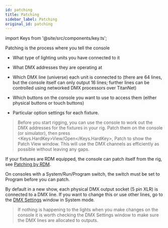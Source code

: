 ```yaml
---
id: patching
title: Patching
sidebar_label: Patching
original_id: patching
---
```


import Keys from '@site/src/components/key.ts';

Patching is the process where you tell the console

-   What type of lighting units you have connected to it

-   What DMX addresses they are operating at

-   Which DMX line (universe) each unit is connected to (there are 64
    lines, but the console itself can only output 16 lines; further
    lines can be controlled using networked DMX processors over
    TitanNet)

-   Which buttons on the console you want to use to access them (either
    physical buttons or touch buttons)

-   Particular option settings for each fixture.

  > Before you start rigging, you can use the console to work out the DMX addresses for the fixtures in your rig. Patch them on the console (or simulator), then press <Keys.HardKey>View/Open</Keys.HardKey>, Patch to show the Patch View window. This will use the DMX channels as efficiently as possible without leaving any gaps.

If your fixtures are RDM equipped, the console can patch itself from the
rig, see [Patching by RDM](./patching/patching-new-fixtures-or-dimmers.md#patching-by-rdm).

On consoles with a System/Run/Program switch, the switch must be set to
Program before you can patch.

By default in a new show, each physical DMX output socket (5 pin XLR) is
connected to a DMX line. If you want to change this or use other lines,
go to the [DMX Settings](./system-settings/the-system-menu.md#dmx-settingsdmx-output-mapping) window in System mode.

> If nothing is happening to the lights when you make changes on the console it is worth checking the DMX Settings window to make sure the DMX lines are allocated to outputs.
